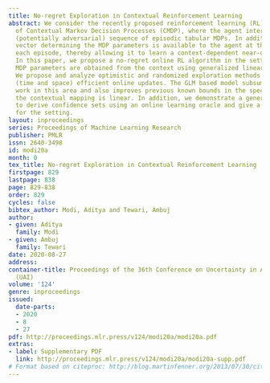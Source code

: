 ```yaml
---
title: No-regret Exploration in Contextual Reinforcement Learning
abstract: We consider the recently proposed reinforcement learning (RL) framework
  of Contextual Markov Decision Processes (CMDP), where the agent interacts with a
  (potentially adversarial) sequence of episodic tabular MDPs. In addition, a context
  vector determining the MDP parameters is available to the agent at the start of
  each episode, thereby allowing it to learn a context-dependent near-optimal policy.
  In this paper, we propose a no-regret online RL algorithm in the setting where the
  MDP parameters are obtained from the context using generalized linear mappings (GLMs).
  We propose and analyze optimistic and randomized exploration methods which make
  (time and space) efficient online updates. The GLM based model subsumes previous
  work in this area and also improves previous known bounds in the special case where
  the contextual mapping is linear. In addition, we demonstrate a generic template
  to derive confidence sets using an online learning oracle and give a lower bound
  for the setting.
layout: inproceedings
series: Proceedings of Machine Learning Research
publisher: PMLR
issn: 2640-3498
id: modi20a
month: 0
tex_title: No-regret Exploration in Contextual Reinforcement Learning
firstpage: 829
lastpage: 838
page: 829-838
order: 829
cycles: false
bibtex_author: Modi, Aditya and Tewari, Ambuj
author:
- given: Aditya
  family: Modi
- given: Ambuj
  family: Tewari
date: 2020-08-27
address: 
container-title: Proceedings of the 36th Conference on Uncertainty in Artificial Intelligence
  (UAI)
volume: '124'
genre: inproceedings
issued:
  date-parts:
  - 2020
  - 8
  - 27
pdf: http://proceedings.mlr.press/v124/modi20a/modi20a.pdf
extras:
- label: Supplementary PDF
  link: http://proceedings.mlr.press/v124/modi20a/modi20a-supp.pdf
# Format based on citeproc: http://blog.martinfenner.org/2013/07/30/citeproc-yaml-for-bibliographies/
---
```

